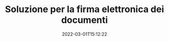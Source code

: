 ---
############################# Static ############################
layout: "product"
date: 2022-03-01T15:12:22
draft: false
#operation: 
#signaturetype: 
#fileformat: 
#productName: Java
lang: it
#productCode: java
#otherformats: 
#breadcrumb: Put  signature on  for Java
product: "Signature"
product_tag: "signature"

############################# Head ############################
head_title: ".NET, Java, API cloud e app per la firma di documenti online"
head_description: "Ottieni una soluzione completa per la firma elettronica dei documenti per .NET, Java e applicazioni basate su cloud. Firma formati di documenti comuni online utilizzando la semplice funzionalità di trascinamento della selezione"

############################# Header ############################
title: "Soluzione per la firma elettronica dei documenti"
description: "Firma documenti digitali e immagini su qualsiasi piattaforma utilizzando le nostre API flessibili e soluzioni basate su app per programmatori e utenti finali."

############################# APIs ###############################
apis:
  enable: true

  api:
    # api loop
    - title: "Le API GroupDocs.Signature High Code includono"
      link: "/signature/"
      label: "Visualizza tutte le API High Code"
      api_product:
        # api_product loop
        - link: "/signature/net/"
          img_alt: "GroupDocs.Signature for .NET"
          image: "/border/groupdocs-signature-net.svg"
          product: "GroupDocs.Signature for"
          platform: ".NET"
          content: "API .NET nativa per aggiungere, cercare e verificare i tipi di firma digitale più diffusi in Microsoft Office, PDF, immagini e vari altri formati nelle applicazioni .NET."

        # api_product loop
        - link: "/signature/java/"
          img_alt: "GroupDocs.Signature for Java"
          image: "/border/groupdocs-signature-java.svg"
          product: "GroupDocs.Signature for"
          platform: "Java"
          content: "Potenzia le applicazioni Java con funzionalità di firma elettronica per firmare digitalmente un'ampia gamma di documenti e immagini su qualsiasi sistema operativo con JDK installato."

        # api_product loop
        - link: "/signature/nodejs-java/"
          img_alt: "GroupDocs.Signature for Node.js via Java"
          image: "/border/groupdocs-signature-nodejs-java.svg"
          product: "GroupDocs.Signature for"
          platform: "Node.js"
          content: "La nostra soluzione Node.js estende le tue applicazioni aziendali con la firma digitale. Inserisci facilmente firme elettroniche su documenti e formati di immagine più diffusi."

    # api loop
    - title: "Le API GroupDocs.Signature Low Code includono"
      link: "https://products.groupdocs.cloud/signature"
      label: "Visualizza tutte le API a basso codice"
      api_product:
        # api_product loop
        - link: "https://products.groupdocs.cloud/signature/curl"
          img_alt: "GroupDocs.Signature Cloud for cURL"
          image: "https://www.groupdocs.cloud/templates/groupdocscloud/images/sdk/272x272/groupdocs_signature-for-curl.png"
          product: "GroupDocs.Signature"
          platform: "Cloud for cURL"
          content: "Lavora con l'API di firma del documento RESTful cURL per aggiungere e manipolare diversi tipi di firma in tutti i formati di documenti più diffusi, inclusi PDF, Word, Excel e immagini."

        # api_product loop
        - link: "https://products.groupdocs.cloud/signature/net"
          img_alt: "GroupDocs.Signature Cloud SDK for .NET"
          image: "https://www.groupdocs.cloud/templates/groupdocscloud/images/sdk/272x272/groupdocs_signature-for-net.png"
          product: "GroupDocs.Signature"
          platform: "Cloud SDK for .NET"
          content: "Utilizza facilmente l'API RESTful della firma elettronica con .NET SDK per gestire la firma digitale in una serie di formati di documenti all'interno delle applicazioni .NET."

        # api_product loop
        - link: "https://products.groupdocs.cloud/signature/java"
          img_alt: "GroupDocs.Signature Cloud SDK for Java"
          image: "https://www.groupdocs.cloud/templates/groupdocscloud/images/sdk/272x272/groupdocs_signature-for-java.png"
          product: "GroupDocs.Signature"
          platform: "Cloud SDK for Java"
          content: "Implementa funzionalità avanzate di firma dei documenti nelle tue applicazioni Java con l'SDK per la firma dei documenti appositamente progettato per Java."

    # api loop
    - title: "GroupDocs.Signature Nessuna app di codice include"
      link: "https://products.groupdocs.app/signature"
      label: "Visualizza tutte le app senza codice"
      api_product:
        # api_product loop
        - link: "https://products.groupdocs.app/signature/total"
          img_alt: "GroupDocs.Signature Total"
          image: "https://www.aspose.cloud/templates/asposeapp/images/products/logo/aspose_signature-app.png"
          product: "GroupDocs.Signature"
          platform: "Total"
          content: "Firma file Microsoft Word, Excel, PowerPoint, Visio e PDF con testo, immagine, codice a barre o codice QR."

        # api_product loop
        - link: "https://products.groupdocs.app/signature/docx"
          img_alt: "GroupDocs.Signature DOCX"
          image: "https://www.aspose.cloud/templates/groupdocsapp/images/products/logo/groupdocs_words-app.png"
          product: "GroupDocs.Signature"
          platform: "DOCX"
          content: "Firma digitalmente i documenti Word online direttamente dal tuo browser gratuitamente."

        # api_product loop
        - link: "https://products.groupdocs.app/signature/pdf"
          img_alt: "GroupDocs.Signature PDF"
          image: "https://www.aspose.cloud/templates/groupdocsapp/images/products/logo/groupdocs_pdf-app.png"
          product: "GroupDocs.Signature"
          platform: "PDF"
          content: "Firma elettronica dei file PDF utilizzando testo, immagine o codice a barre da qualsiasi browser web."

############################# Back to top ###############################
back_to_top:
  enable: true
---